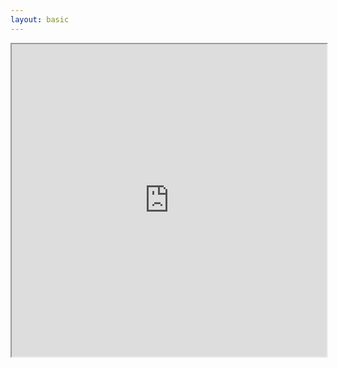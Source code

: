 ```yaml
---
layout: basic
---
```


<div class="relative">
    <WindowWrapper
        background="#E1F4FF"
        style="height: 525px !important; max-height: 525px !important; min-height: 525px !important;"
    >
        <iframe
            src="https://zlig.net/game"
            width="100%"
            height="500px"
        />
    </WindowWrapper>
    <div class="p-3 flex flex-col gap-2  absolute top-9 left-2 bg-white rounded-md border z-10">
        <QRCode value="https://zlig.net/" :size="64" />
        <div class="w-full text-xs whitespace-nowrap flex flex-row gap-1 justify-center">
            <mdi-web class="baseColor" />
            <MyLink to="https://zlig.net/">zlig.net</MyLink>
        </div>
    </div>
</div>
